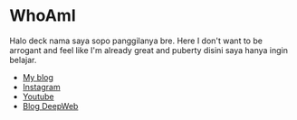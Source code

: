 <h1>WhoAmI</h1>
<P>Halo deck nama saya sopo panggilanya bre. Here I don't want to be arrogant and feel like I'm already great and puberty disini saya hanya ingin belajar.</p>

- [My blog](https://flux10n.blogspot.com)
- [Instagram](https://instagram.com/zuck)
- [Youtube](https://www.youtube.com/jokowi)
- [Blog DeepWeb](https://evil.com)
